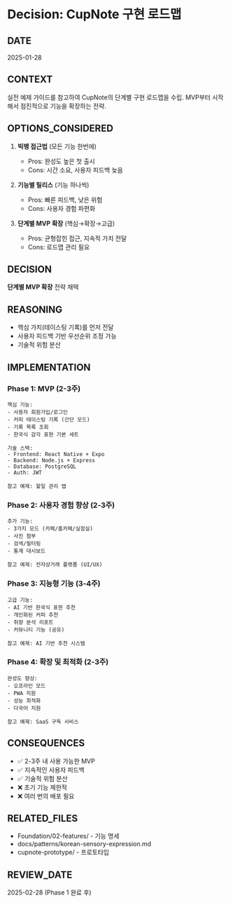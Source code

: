 # Decision: CupNote 구현 로드맵

## DATE
2025-01-28

## CONTEXT
실전 예제 가이드를 참고하여 CupNote의 단계별 구현 로드맵을 수립.
MVP부터 시작해서 점진적으로 기능을 확장하는 전략.

## OPTIONS_CONSIDERED
1. **빅뱅 접근법** (모든 기능 한번에)
   - Pros: 완성도 높은 첫 출시
   - Cons: 시간 소요, 사용자 피드백 늦음

2. **기능별 릴리스** (기능 하나씩)
   - Pros: 빠른 피드백, 낮은 위험
   - Cons: 사용자 경험 파편화

3. **단계별 MVP 확장** (핵심→확장→고급)
   - Pros: 균형잡힌 접근, 지속적 가치 전달
   - Cons: 로드맵 관리 필요

## DECISION
**단계별 MVP 확장** 전략 채택

## REASONING
- 핵심 가치(테이스팅 기록)를 먼저 전달
- 사용자 피드백 기반 우선순위 조정 가능
- 기술적 위험 분산

## IMPLEMENTATION

### Phase 1: MVP (2-3주)
```
핵심 기능:
- 사용자 회원가입/로그인
- 커피 테이스팅 기록 (간단 모드)
- 기록 목록 조회
- 한국식 감각 표현 기본 세트

기술 스택:
- Frontend: React Native + Expo
- Backend: Node.js + Express
- Database: PostgreSQL
- Auth: JWT

참고 예제: 할일 관리 앱
```

### Phase 2: 사용자 경험 향상 (2-3주)
```
추가 기능:
- 3가지 모드 (카페/홈카페/실험실)
- 사진 첨부
- 검색/필터링
- 통계 대시보드

참고 예제: 전자상거래 플랫폼 (UI/UX)
```

### Phase 3: 지능형 기능 (3-4주)
```
고급 기능:
- AI 기반 한국식 표현 추천
- 개인화된 커피 추천
- 취향 분석 리포트
- 커뮤니티 기능 (공유)

참고 예제: AI 기반 추천 시스템
```

### Phase 4: 확장 및 최적화 (2-3주)
```
완성도 향상:
- 오프라인 모드
- PWA 지원
- 성능 최적화
- 다국어 지원

참고 예제: SaaS 구독 서비스
```

## CONSEQUENCES
- ✅ 2-3주 내 사용 가능한 MVP
- ✅ 지속적인 사용자 피드백
- ✅ 기술적 위험 분산
- ❌ 초기 기능 제한적
- ❌ 여러 번의 배포 필요

## RELATED_FILES
- Foundation/02-features/ - 기능 명세
- docs/patterns/korean-sensory-expression.md
- cupnote-prototype/ - 프로토타입

## REVIEW_DATE
2025-02-28 (Phase 1 완료 후)
